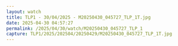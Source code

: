 ```yaml
---
layout: watch
title: TLP1 - 30/04/2025 - M20250430_045727_TLP_1T.jpg
date: 2025-04-30 04:57:27
permalink: /2025/04/30/watch/M20250430_045727_TLP_1
capture: TLP1/2025/202504/20250429/M20250430_045727_TLP_1T.jpg
---
```

